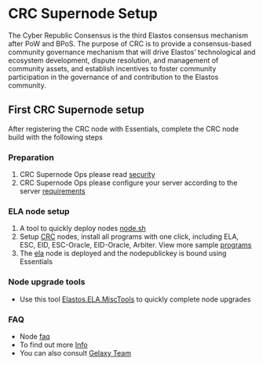 # CRC Supernode Setup

The Cyber Republic Consensus is the third Elastos consensus mechanism after PoW and BPoS. The purpose of CRC is to
provide a consensus-based community governance mechanism that will drive Elastos’ technological and ecosystem
development, dispute resolution, and management of community assets, and establish incentives to foster community
participation in the governance of and contribution to the Elastos community.

## First CRC Supernode setup

After registering the CRC node with Essentials, complete the CRC node build with the following steps

### Preparation

1. CRC Supernode Ops please read [security](archives/security.md)
2. CRC Supernode Ops please configure your server according to the server [requirements](overview/requirements.md)

### ELA node setup

1. A tool to quickly deploy nodes [node.sh](step-by-step-setup/installing-node.sh.md)
2. Setup [CRC](quick-setup.md) nodes, install all programs with one click, including ELA, ESC, EID, ESC-Oracle,
   EID-Oracle, Arbiter. View more sample [programs](step-by-step-setup/installing-programs)
3. The [ela](step-by-step-setup/installing-programs/installing-elastos-ela.md) node is deployed and the nodepublickey is
   bound using Essentials

### Node upgrade tools

* Use this tool [Elastos.ELA.MiscTools](https://github.com/elastos/Elastos.ELA.MiscTools) to quickly complete node
  upgrades

### FAQ

* Node [faq](appendix/faq.md)
* To find out more [Info](../SUMMARY.md)
* You can also consult [Gelaxy Team](https://discord.gg/UAyyVt3Fch)














